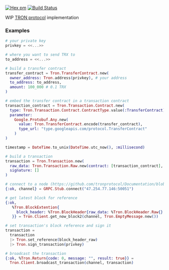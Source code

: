 [![Hex pm](http://img.shields.io/hexpm/v/tron.svg?style=flat)](https://hex.pm/packages/tron)
[![Build Status](https://semaphoreci.com/api/v1/syfgkjasdkn/tron-protocol/branches/master/shields_badge.svg)](https://semaphoreci.com/syfgkjasdkn/tron-protocol)

WIP [TRON protocol](https://tron.network) implementation

### Examples

```elixir
# your private key
privkey = <<...>>

# where you want to send TRX to
to_address = <<...>>

# build a transfer contract
transfer_contract = Tron.TransferContract.new(
  owner_address: Tron.address(privkey), # your address
  to_address: to_address,
  amount: 100_000 # 0.1 TRX
)

# embed the transfer contract in a transaction contract
transaction_contract = Tron.Transaction.Contract.new(
  type: Tron.Transaction.Contract.ContractType.value(:TransferContract),
  parameter:
    Google.Protobuf.Any.new(
      value: Tron.TransferContract.encode(transfer_contract),
      type_url: "type.googleapis.com/protocol.TransferContract"
    )
)

timestamp = DateTime.to_unix(DateTime.utc_now(), :millisecond)

# build a transaction
transaction = Tron.Transaction.new(
  raw_data: Tron.Transaction.Raw.new(contract: [transaction_contract], timestamp: timestamp),
  signature: []
)

# connect to a node (https://github.com/tronprotocol/Documentation/blob/master/TRX/Official_Public_Node.md)
{:ok, channel} = GRPC.Stub.connect("47.254.77.146:50051")

# get latest block for reference
{:ok,
   %Tron.BlockExtention{
     block_header: %Tron.BlockHeader{raw_data: %Tron.BlockHeader.Raw{} = block_header_raw}
   }} = Tron.Client.get_now_block2(channel, Tron.EmptyMessage.new())

# set transaction's block reference and sign it
transaction =
  transaction
  |> Tron.set_reference(block_header_raw)
  |> Tron.sign_transaction(privkey)

# broadcast the transaction
{:ok, %Tron.Return{code: 0, message: "", result: true}} =
  Tron.Client.broadcast_transaction(channel, transaction)
```
